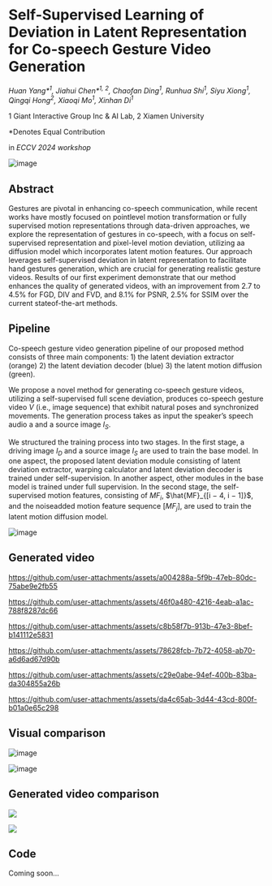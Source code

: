 # Self-Supervised Learning of Deviation in Latent Representation for Co-speech Gesture Video Generation

_Huan Yang*<sup>1</sup>, Jiahui Chen*<sup>1, 2</sup>, Chaofan Ding<sup>1</sup>, Runhua Shi<sup>1</sup>, Siyu Xiong<sup>1</sup>, Qingqi Hong<sup>2</sup>, Xiaoqi Mo<sup>1</sup>, Xinhan Di<sup>1</sup>_

1 Giant Interactive Group Inc & AI Lab, 2 Xiamen University

*Denotes Equal Contribution

in _ECCV 2024 workshop_

![image](https://github.com/user-attachments/assets/c49ae05a-b3f2-4ef8-8524-b43410e7fc69)

## Abstract

Gestures are pivotal in enhancing co-speech communication, while recent works have mostly focused on pointlevel motion transformation or fully supervised motion representations through data-driven approaches, we explore the representation of gestures in co-speech, with a focus on self-supervised representation and pixel-level motion deviation, utilizing aa diffusion model which incorporates latent motion features. Our approach leverages self-supervised deviation in latent representation to facilitate hand gestures generation, which are crucial for generating realistic gesture videos. Results of our first experiment demonstrate that our method enhances the quality of generated videos, with an improvement from 2.7 to 4.5% for FGD, DIV and FVD, and 8.1% for PSNR, 2.5% for SSIM over the current stateof-the-art methods.

## Pipeline

 Co-speech gesture video generation pipeline of our proposed method consists of three main components: 1) the latent deviation extractor (orange) 2) the latent deviation decoder (blue) 3) the latent motion diffusion (green).

We propose a novel method for generating co-speech gesture videos, utilizing a self-supervised full scene deviation, produces co-speech gesture video $V$ (i.e., image sequence) that exhibit natural poses and synchronized movements. The generation process takes as input the speaker’s speech audio a and a source image $I_S$.

We structured the training process into two stages. In the first stage, a driving image $I_D$ and a source image $I_S$ are used to train the base model. In one aspect, the proposed latent deviation module consisting of latent deviation extractor, warping calculator and latent deviation decoder is trained under self-supervision. In another aspect, other modules in the base model is trained under full supervision. In the second stage, the self-supervised motion features, consisting of $MF_i$, $\hat{MF}_{[i − 4, i − 1]}$, and the noiseadded motion feature sequence $[MF_j]$, are used to train the latent motion diffusion model.

![image](https://github.com/user-attachments/assets/1c272364-bf2e-4210-9347-befa2a71f2c1)

## Generated video

https://github.com/user-attachments/assets/a004288a-5f9b-47eb-80dc-75abe9e2fb55


https://github.com/user-attachments/assets/46f0a480-4216-4eab-a1ac-788f8287dc66


https://github.com/user-attachments/assets/c8b58f7b-913b-47e3-8bef-b141112e5831


https://github.com/user-attachments/assets/78628fcb-7b72-4058-ab70-a6d6ad67d90b


https://github.com/user-attachments/assets/c29e0abe-94ef-400b-83ba-da304855a26b


https://github.com/user-attachments/assets/da4c65ab-3d44-43cd-800f-b01a0e65c298


## Visual comparison

![image](https://github.com/user-attachments/assets/9a7cfca4-d46b-4fc4-9df2-fd9d9e2aceed)

![image](https://github.com/user-attachments/assets/db1292fc-55db-4be7-ae59-74d8cdd86dfd)

## Generated video comparison

[![](https://res.cloudinary.com/marcomontalbano/image/upload/v1726822479/video_to_markdown/images/youtube--HPRfwyL4vMc-c05b58ac6eb4c4700831b2b3070cd403.jpg)](https://www.youtube.com/watch?v=HPRfwyL4vMc&ab_channel=CaffeyChen "")

[![](https://res.cloudinary.com/marcomontalbano/image/upload/v1726822553/video_to_markdown/images/youtube--U8i7QRGOQGo-c05b58ac6eb4c4700831b2b3070cd403.jpg)](https://www.youtube.com/watch?v=U8i7QRGOQGo&ab_channel=CaffeyChen "")

## Code
Coming soon...



